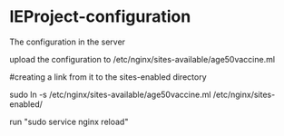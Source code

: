 # IEProject-configuration
The configuration in the server 

upload the configuration to /etc/nginx/sites-available/age50vaccine.ml

#creating a link from it to the sites-enabled directory

sudo ln -s /etc/nginx/sites-available/age50vaccine.ml /etc/nginx/sites-enabled/

run "sudo service nginx reload"
